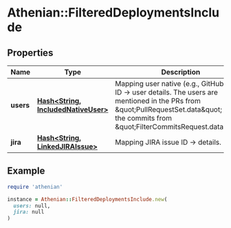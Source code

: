 # Athenian::FilteredDeploymentsInclude

## Properties

| Name | Type | Description | Notes |
| ---- | ---- | ----------- | ----- |
| **users** | [**Hash&lt;String, IncludedNativeUser&gt;**](IncludedNativeUser.md) | Mapping user native (e.g., GitHub) login ID -&gt; user details. The users are mentioned in the PRs from \&quot;PullRequestSet.data\&quot; or in the commits from \&quot;FilterCommitsRequest.data\&quot;. |  |
| **jira** | [**Hash&lt;String, LinkedJIRAIssue&gt;**](LinkedJIRAIssue.md) | Mapping JIRA issue ID -&gt; details. | [optional] |

## Example

```ruby
require 'athenian'

instance = Athenian::FilteredDeploymentsInclude.new(
  users: null,
  jira: null
)
```

